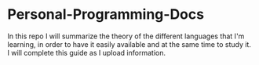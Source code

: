 # Personal-Programming-Docs

In this repo I will summarize the theory of the different languages that I'm learning, in order to have it easily available and at the same time to study it.
I will complete this guide as I upload information.
